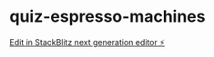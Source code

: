 # quiz-espresso-machines

[Edit in StackBlitz next generation editor ⚡️](https://stackblitz.com/~/github.com/MarkoM91/quiz-espresso-machines)